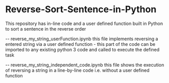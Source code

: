 # Reverse-Sort-Sentence-in-Python
This repository has in-line code and a user defined function built in Python to sort a sentence in the reverse order

-- reverse_my_string_userFunction.ipynb
this file implements reversing a entered string via a user defined function - this part of the code can be imported to any existing python 3 code and called to execute the defined task


-- reverse_my_string_independent_code.ipynb
this file shows the execution of reversing a string in a line-by-line code i.e. without a user defined function
